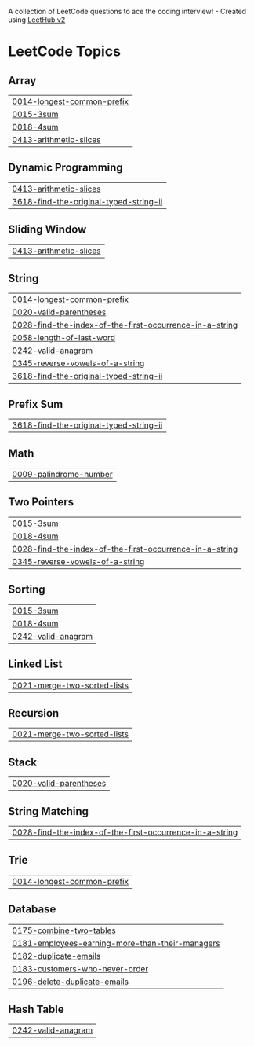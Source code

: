 A collection of LeetCode questions to ace the coding interview! - Created using [LeetHub v2](https://github.com/arunbhardwaj/LeetHub-2.0)
<!---LeetCode Topics Start-->
# LeetCode Topics
## Array
|  |
| ------- |
| [0014-longest-common-prefix](https://github.com/Ayush-parija/Leetcode_Problem_Solving/tree/master/0014-longest-common-prefix) |
| [0015-3sum](https://github.com/Ayush-parija/Leetcode_Problem_Solving/tree/master/0015-3sum) |
| [0018-4sum](https://github.com/Ayush-parija/Leetcode_Problem_Solving/tree/master/0018-4sum) |
| [0413-arithmetic-slices](https://github.com/Ayush-parija/Leetcode_Problem_Solving/tree/master/0413-arithmetic-slices) |
## Dynamic Programming
|  |
| ------- |
| [0413-arithmetic-slices](https://github.com/Ayush-parija/Leetcode_Problem_Solving/tree/master/0413-arithmetic-slices) |
| [3618-find-the-original-typed-string-ii](https://github.com/Ayush-parija/Leetcode_Problem_Solving/tree/master/3618-find-the-original-typed-string-ii) |
## Sliding Window
|  |
| ------- |
| [0413-arithmetic-slices](https://github.com/Ayush-parija/Leetcode_Problem_Solving/tree/master/0413-arithmetic-slices) |
## String
|  |
| ------- |
| [0014-longest-common-prefix](https://github.com/Ayush-parija/Leetcode_Problem_Solving/tree/master/0014-longest-common-prefix) |
| [0020-valid-parentheses](https://github.com/Ayush-parija/Leetcode_Problem_Solving/tree/master/0020-valid-parentheses) |
| [0028-find-the-index-of-the-first-occurrence-in-a-string](https://github.com/Ayush-parija/Leetcode_Problem_Solving/tree/master/0028-find-the-index-of-the-first-occurrence-in-a-string) |
| [0058-length-of-last-word](https://github.com/Ayush-parija/Leetcode_Problem_Solving/tree/master/0058-length-of-last-word) |
| [0242-valid-anagram](https://github.com/Ayush-parija/Leetcode_Problem_Solving/tree/master/0242-valid-anagram) |
| [0345-reverse-vowels-of-a-string](https://github.com/Ayush-parija/Leetcode_Problem_Solving/tree/master/0345-reverse-vowels-of-a-string) |
| [3618-find-the-original-typed-string-ii](https://github.com/Ayush-parija/Leetcode_Problem_Solving/tree/master/3618-find-the-original-typed-string-ii) |
## Prefix Sum
|  |
| ------- |
| [3618-find-the-original-typed-string-ii](https://github.com/Ayush-parija/Leetcode_Problem_Solving/tree/master/3618-find-the-original-typed-string-ii) |
## Math
|  |
| ------- |
| [0009-palindrome-number](https://github.com/Ayush-parija/Leetcode_Problem_Solving/tree/master/0009-palindrome-number) |
## Two Pointers
|  |
| ------- |
| [0015-3sum](https://github.com/Ayush-parija/Leetcode_Problem_Solving/tree/master/0015-3sum) |
| [0018-4sum](https://github.com/Ayush-parija/Leetcode_Problem_Solving/tree/master/0018-4sum) |
| [0028-find-the-index-of-the-first-occurrence-in-a-string](https://github.com/Ayush-parija/Leetcode_Problem_Solving/tree/master/0028-find-the-index-of-the-first-occurrence-in-a-string) |
| [0345-reverse-vowels-of-a-string](https://github.com/Ayush-parija/Leetcode_Problem_Solving/tree/master/0345-reverse-vowels-of-a-string) |
## Sorting
|  |
| ------- |
| [0015-3sum](https://github.com/Ayush-parija/Leetcode_Problem_Solving/tree/master/0015-3sum) |
| [0018-4sum](https://github.com/Ayush-parija/Leetcode_Problem_Solving/tree/master/0018-4sum) |
| [0242-valid-anagram](https://github.com/Ayush-parija/Leetcode_Problem_Solving/tree/master/0242-valid-anagram) |
## Linked List
|  |
| ------- |
| [0021-merge-two-sorted-lists](https://github.com/Ayush-parija/Leetcode_Problem_Solving/tree/master/0021-merge-two-sorted-lists) |
## Recursion
|  |
| ------- |
| [0021-merge-two-sorted-lists](https://github.com/Ayush-parija/Leetcode_Problem_Solving/tree/master/0021-merge-two-sorted-lists) |
## Stack
|  |
| ------- |
| [0020-valid-parentheses](https://github.com/Ayush-parija/Leetcode_Problem_Solving/tree/master/0020-valid-parentheses) |
## String Matching
|  |
| ------- |
| [0028-find-the-index-of-the-first-occurrence-in-a-string](https://github.com/Ayush-parija/Leetcode_Problem_Solving/tree/master/0028-find-the-index-of-the-first-occurrence-in-a-string) |
## Trie
|  |
| ------- |
| [0014-longest-common-prefix](https://github.com/Ayush-parija/Leetcode_Problem_Solving/tree/master/0014-longest-common-prefix) |
## Database
|  |
| ------- |
| [0175-combine-two-tables](https://github.com/Ayush-parija/Leetcode_Problem_Solving/tree/master/0175-combine-two-tables) |
| [0181-employees-earning-more-than-their-managers](https://github.com/Ayush-parija/Leetcode_Problem_Solving/tree/master/0181-employees-earning-more-than-their-managers) |
| [0182-duplicate-emails](https://github.com/Ayush-parija/Leetcode_Problem_Solving/tree/master/0182-duplicate-emails) |
| [0183-customers-who-never-order](https://github.com/Ayush-parija/Leetcode_Problem_Solving/tree/master/0183-customers-who-never-order) |
| [0196-delete-duplicate-emails](https://github.com/Ayush-parija/Leetcode_Problem_Solving/tree/master/0196-delete-duplicate-emails) |
## Hash Table
|  |
| ------- |
| [0242-valid-anagram](https://github.com/Ayush-parija/Leetcode_Problem_Solving/tree/master/0242-valid-anagram) |
<!---LeetCode Topics End-->